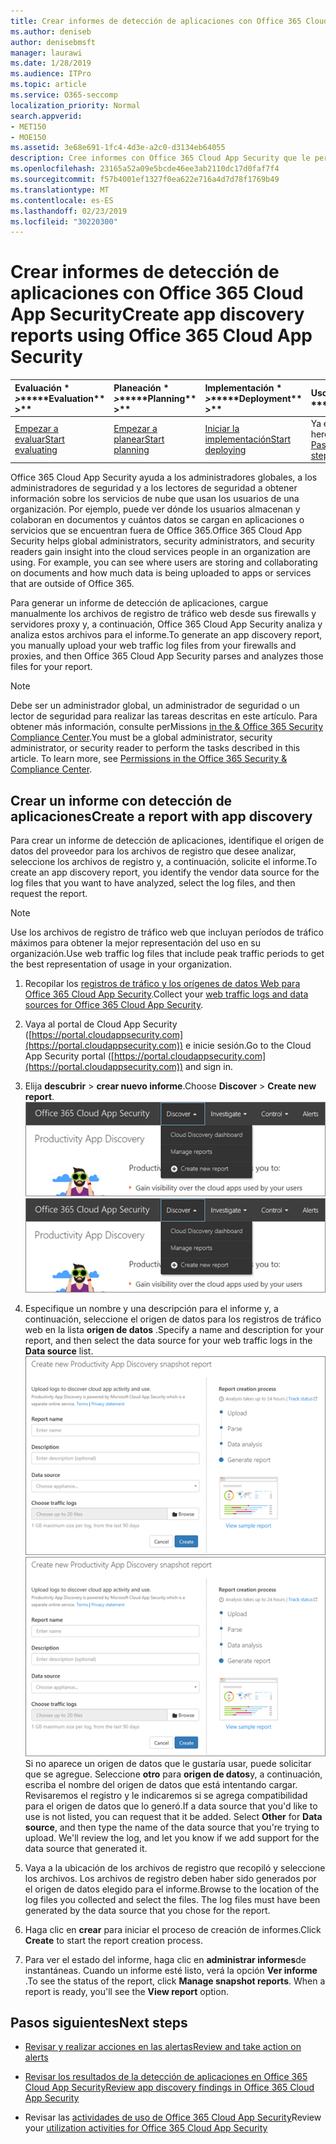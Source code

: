 ```yaml
---
title: Crear informes de detección de aplicaciones con Office 365 Cloud App Security
ms.author: deniseb
author: denisebmsft
manager: laurawi
ms.date: 1/28/2019
ms.audience: ITPro
ms.topic: article
ms.service: O365-seccomp
localization_priority: Normal
search.appverid:
- MET150
- MOE150
ms.assetid: 3e68e691-1fc4-4d3e-a2c0-d3134eb64055
description: Cree informes con Office 365 Cloud App Security que le permita conocer cómo los usuarios de su organización usan Office 365 y otras aplicaciones.
ms.openlocfilehash: 23165a52a09e5bcde46ee3ab2110dc17d0faf7f4
ms.sourcegitcommit: f57b4001ef1327f0ea622e716a4d7d78f1769b49
ms.translationtype: MT
ms.contentlocale: es-ES
ms.lasthandoff: 02/23/2019
ms.locfileid: "30220300"
---
```

# <a name="create-app-discovery-reports-using-office-365-cloud-app-security"></a><span data-ttu-id="c9c61-103">Crear informes de detección de aplicaciones con Office 365 Cloud App Security</span><span class="sxs-lookup"><span data-stu-id="c9c61-103">Create app discovery reports using Office 365 Cloud App Security</span></span>

|<span data-ttu-id="c9c61-104">Evaluación \* *\>*\*</span><span class="sxs-lookup"><span data-stu-id="c9c61-104">\*\*\*\*Evaluation\*\* \>\*\*</span></span>|<span data-ttu-id="c9c61-105">Planeación \* *\>*\*</span><span class="sxs-lookup"><span data-stu-id="c9c61-105">\*\*\*\*Planning\*\* \>\*\*</span></span>|<span data-ttu-id="c9c61-106">Implementación \* *\>*\*</span><span class="sxs-lookup"><span data-stu-id="c9c61-106">\*\*\*\*Deployment\*\* \>\*\*</span></span>|<span data-ttu-id="c9c61-107">Uso \* \* \* \*</span><span class="sxs-lookup"><span data-stu-id="c9c61-107">\*\*\*\*Utilization\*\*\*\*</span></span>|
|:-----|:-----|:-----|:-----|
|[<span data-ttu-id="c9c61-108">Empezar a evaluar</span><span class="sxs-lookup"><span data-stu-id="c9c61-108">Start evaluating</span></span>](office-365-cas-overview.md) <br/> |[<span data-ttu-id="c9c61-109">Empezar a planear</span><span class="sxs-lookup"><span data-stu-id="c9c61-109">Start planning</span></span>](get-ready-for-office-365-cas.md) <br/> |[<span data-ttu-id="c9c61-110">Iniciar la implementación</span><span class="sxs-lookup"><span data-stu-id="c9c61-110">Start deploying</span></span>](turn-on-office-365-cas.md) <br/> |<span data-ttu-id="c9c61-111">Ya está aquí.</span><span class="sxs-lookup"><span data-stu-id="c9c61-111">You are here!</span></span>  <br/> [<span data-ttu-id="c9c61-112">Pasos siguientes</span><span class="sxs-lookup"><span data-stu-id="c9c61-112">Next steps</span></span>](#next-steps) <br/> |
   
<span data-ttu-id="c9c61-p101">Office 365 Cloud App Security ayuda a los administradores globales, a los administradores de seguridad y a los lectores de seguridad a obtener información sobre los servicios de nube que usan los usuarios de una organización. Por ejemplo, puede ver dónde los usuarios almacenan y colaboran en documentos y cuántos datos se cargan en aplicaciones o servicios que se encuentran fuera de Office 365.</span><span class="sxs-lookup"><span data-stu-id="c9c61-p101">Office 365 Cloud App Security helps global administrators, security administrators, and security readers gain insight into the cloud services people in an organization are using. For example, you can see where users are storing and collaborating on documents and how much data is being uploaded to apps or services that are outside of Office 365.</span></span>
  
<span data-ttu-id="c9c61-115">Para generar un informe de detección de aplicaciones, cargue manualmente los archivos de registro de tráfico web desde sus firewalls y servidores proxy y, a continuación, Office 365 Cloud App Security analiza y analiza estos archivos para el informe.</span><span class="sxs-lookup"><span data-stu-id="c9c61-115">To generate an app discovery report, you manually upload your web traffic log files from your firewalls and proxies, and then Office 365 Cloud App Security parses and analyzes those files for your report.</span></span>
  
> [!NOTE]
> <span data-ttu-id="c9c61-p102">Debe ser un administrador global, un administrador de seguridad o un lector de seguridad para realizar las tareas descritas en este artículo. Para obtener más información, consulte perMissions [in the &amp; Office 365 Security Compliance Center](permissions-in-the-security-and-compliance-center.md).</span><span class="sxs-lookup"><span data-stu-id="c9c61-p102">You must be a global administrator, security administrator, or security reader to perform the tasks described in this article. To learn more, see [Permissions in the Office 365 Security &amp; Compliance Center](permissions-in-the-security-and-compliance-center.md).</span></span> 
  
## <a name="create-a-report-with-app-discovery"></a><span data-ttu-id="c9c61-118">Crear un informe con detección de aplicaciones</span><span class="sxs-lookup"><span data-stu-id="c9c61-118">Create a report with app discovery</span></span>

<span data-ttu-id="c9c61-119">Para crear un informe de detección de aplicaciones, identifique el origen de datos del proveedor para los archivos de registro que desee analizar, seleccione los archivos de registro y, a continuación, solicite el informe.</span><span class="sxs-lookup"><span data-stu-id="c9c61-119">To create an app discovery report, you identify the vendor data source for the log files that you want to have analyzed, select the log files, and then request the report.</span></span>
  
> [!NOTE]
> <span data-ttu-id="c9c61-120">Use los archivos de registro de tráfico web que incluyan períodos de tráfico máximos para obtener la mejor representación del uso en su organización.</span><span class="sxs-lookup"><span data-stu-id="c9c61-120">Use web traffic log files that include peak traffic periods to get the best representation of usage in your organization.</span></span> 
  
1. <span data-ttu-id="c9c61-121">Recopilar los [registros de tráfico y los orígenes de datos Web para Office 365 Cloud App Security](web-traffic-logs-and-data-sources-for-ocas.md).</span><span class="sxs-lookup"><span data-stu-id="c9c61-121">Collect your [web traffic logs and data sources for Office 365 Cloud App Security](web-traffic-logs-and-data-sources-for-ocas.md).</span></span>
    
2. <span data-ttu-id="c9c61-122">Vaya al portal de Cloud App Security ([https://portal.cloudappsecurity.com](https://portal.cloudappsecurity.com)) e inicie sesión.</span><span class="sxs-lookup"><span data-stu-id="c9c61-122">Go to the Cloud App Security portal ([https://portal.cloudappsecurity.com](https://portal.cloudappsecurity.com)) and sign in.</span></span> 
       
3. <span data-ttu-id="c9c61-123">Elija **descubrir** \> **crear nuevo informe**.</span><span class="sxs-lookup"><span data-stu-id="c9c61-123">Choose **Discover** \> **Create new report**.</span></span> <br><span data-ttu-id="c9c61-124">![En el portal de Office 365 CAS, elija descubrir](media/73b5299f-94b5-49dd-a00f-154d188eb2c5.png)</span><span class="sxs-lookup"><span data-stu-id="c9c61-124">![In the Office 365 CAS portal, choose Discover](media/73b5299f-94b5-49dd-a00f-154d188eb2c5.png)</span></span><br>
  
4. <span data-ttu-id="c9c61-125">Especifique un nombre y una descripción para el informe y, a continuación, seleccione el origen de datos para los registros de tráfico web en la lista **origen de datos** .</span><span class="sxs-lookup"><span data-stu-id="c9c61-125">Specify a name and description for your report, and then select the data source for your web traffic logs in the **Data source** list.</span></span> <br><span data-ttu-id="c9c61-126">![En entidades de certificación de O365 \> , elija descubrir crear nuevo informe.](media/22e660f0-5eb2-49fa-9fea-f88a5809a07b.png)</span><span class="sxs-lookup"><span data-stu-id="c9c61-126">![In O365 CAS, choose Discover \> Create new report](media/22e660f0-5eb2-49fa-9fea-f88a5809a07b.png)</span></span><br><span data-ttu-id="c9c61-p103">Si no aparece un origen de datos que le gustaría usar, puede solicitar que se agregue. Seleccione **otro** para **origen de datos**y, a continuación, escriba el nombre del origen de datos que está intentando cargar. Revisaremos el registro y le indicaremos si se agrega compatibilidad para el origen de datos que lo generó.</span><span class="sxs-lookup"><span data-stu-id="c9c61-p103">If a data source that you'd like to use is not listed, you can request that it be added. Select **Other** for **Data source**, and then type the name of the data source that you're trying to upload. We'll review the log, and let you know if we add support for the data source that generated it.</span></span> 
  
5. <span data-ttu-id="c9c61-p104">Vaya a la ubicación de los archivos de registro que recopiló y seleccione los archivos. Los archivos de registro deben haber sido generados por el origen de datos elegido para el informe.</span><span class="sxs-lookup"><span data-stu-id="c9c61-p104">Browse to the location of the log files you collected and select the files. The log files must have been generated by the data source that you chose for the report.</span></span>
    
6. <span data-ttu-id="c9c61-132">Haga clic en **crear** para iniciar el proceso de creación de informes.</span><span class="sxs-lookup"><span data-stu-id="c9c61-132">Click **Create** to start the report creation process.</span></span> 
    
7. <span data-ttu-id="c9c61-p105">Para ver el estado del informe, haga clic en **administrar informes**de instantáneas. Cuando un informe esté listo, verá la opción **Ver informe** .</span><span class="sxs-lookup"><span data-stu-id="c9c61-p105">To see the status of the report, click **Manage snapshot reports**. When a report is ready, you'll see the **View report** option.</span></span> 
    
## <a name="next-steps"></a><span data-ttu-id="c9c61-135">Pasos siguientes</span><span class="sxs-lookup"><span data-stu-id="c9c61-135">Next steps</span></span>

- [<span data-ttu-id="c9c61-136">Revisar y realizar acciones en las alertas</span><span class="sxs-lookup"><span data-stu-id="c9c61-136">Review and take action on alerts</span></span>](review-office-365-cas-alerts.md)
    
- [<span data-ttu-id="c9c61-137">Revisar los resultados de la detección de aplicaciones en Office 365 Cloud App Security</span><span class="sxs-lookup"><span data-stu-id="c9c61-137">Review app discovery findings in Office 365 Cloud App Security</span></span>](review-app-discovery-findings-in-ocas.md)
    
- <span data-ttu-id="c9c61-138">Revisar las [actividades de uso de Office 365 Cloud App Security](utilization-activities-for-ocas.md)</span><span class="sxs-lookup"><span data-stu-id="c9c61-138">Review your [utilization activities for Office 365 Cloud App Security](utilization-activities-for-ocas.md)</span></span>
    

